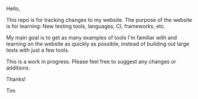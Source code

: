Hello,

This repo is for tracking changes to my website. The purpose of the website is for learning: New testing tools, languages, CI, frameworks, etc.

My main goal is to get as many examples of tools I'm familiar with and learning on the website as quickly as possible, instead of building out large tests with just a few tools.  

This is a work in progress. Please feel free to suggest any changes or additions. 

Thanks!

Tim
